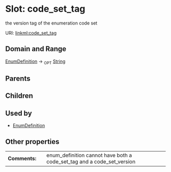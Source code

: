 
# Slot: code_set_tag


the version tag of the enumeration code set

URI: [linkml:code_set_tag](https://w3id.org/linkml/code_set_tag)


## Domain and Range

[EnumDefinition](EnumDefinition.md) ->  <sub>OPT</sub>
 [String](String.md)

## Parents


## Children


## Used by

 * [EnumDefinition](EnumDefinition.md)

## Other properties

|  |  |  |
| --- | --- | --- |
| **Comments:** | | enum_definition cannot have both a code_set_tag and a code_set_version |

